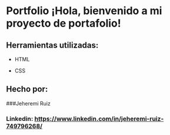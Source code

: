 # Portfolio ¡Hola, bienvenido a mi proyecto de portafolio!


## Herramientas utilizadas:

* HTML

* CSS

## Hecho por:

###Jeheremi Ruiz

### Linkedin: https://www.linkedin.com/in/jeheremi-ruiz-749796268/
